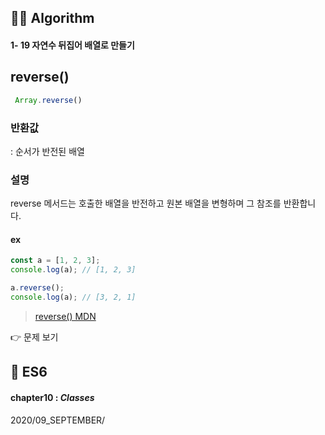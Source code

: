 ## 👩‍💻 Algorithm
#### 1- 19 자연수 뒤집어 배열로 만들기
## reverse()
```js
 Array.reverse()
```
### 반환값
: 순서가 반전된 배열
### 설명
reverse 메서드는 호출한 배열을 반전하고 원본 배열을 변형하며 그 참조를 반환합니다.
#### ex
```js
const a = [1, 2, 3];
console.log(a); // [1, 2, 3]

a.reverse();
console.log(a); // [3, 2, 1] 
```


>[reverse() MDN](https://developer.mozilla.org/ko/docs/Web/JavaScript/Reference/Global_Objects/Array/reverse)

👉 문제 보기


## 🎯 ES6
#### chapter10 : *Classes*








2020/09_SEPTEMBER/
